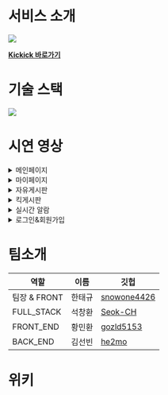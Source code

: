 # 서비스 소개 

<img src="https://cdn.discordapp.com/attachments/911193271609491487/921280363886686210/kickick-001.jpg" />      

[**Kickick 바로가기**](https://kickick.net/)

# 기술 스택      
<img src="https://cdn.discordapp.com/attachments/902186957478690831/922375238086443088/9a53c65863a07eff.png" />     

# 시연 영상
<details>
     <summary>메인페이지</summary>
     <div markdown="1"></div>
</details>  
<details>
     <summary>마이페이지</summary>
     <div markdown="1"></div>
</details> 
<details>
     <summary>자유게시판</summary>
     <div markdown="1"></div>
</details> 
<details>
     <summary>킥게시판</summary>
     <div markdown="1"></div>
</details> 
<details>
     <summary>실시간 알람</summary>
     <div markdown="1"></div>
</details>
<details>
     <summary>로그인&회원가입</summary>
     <div markdown="1"></div>
</details>


# 팀소개
|역할|이름|깃헙|
|--|--|-|
|팀장 & FRONT|한태규|[snowone4426](https://github.com/snowone4426)|
|FULL_STACK|석창환|[Seok-CH](https://github.com/Seok-CH)|
|FRONT_END|황민환|[gozld5153](https://github.com/gozld5153)|
|BACK_END|김선빈|[he2mo](https://github.com/he2mo)|

# 위키
